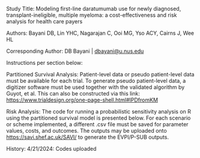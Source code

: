 Study Title: Modeling first-line daratumumab use for newly diagnosed, transplant-ineligible, multiple myeloma: a cost-effectiveness and risk analysis for health care payers

Authors: Bayani DB, Lin YHC, Nagarajan C, Ooi MG, Yso ACY, Cairns J, Wee HL

Corresponding Author: DB Bayani | dbayani@u.nus.edu

Instructions per section below:

Partitioned Survival Analysis: Patient-level data or pseudo patient-level data must be available for each trial. To generate pseudo patient-level data, a digitizer software must be used together with the validated algorithm by Guyot, et al. This can also be constructed via this link: https://www.trialdesign.org/one-page-shell.html#IPDfromKM

Risk Analysis: The code for running a probabilistic sensitivity analysis on R using the partitioned survival model is presented below. For each scenario or scheme implemented, a different .csv file must be saved for parameter values, costs, and outcomes. The outputs may be uploaded onto https://savi.shef.ac.uk/SAVI/ to generate the EVPI/P-SUB outputs.

History: 4/21/2024: Codes uploaded
